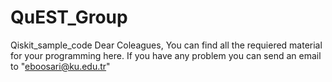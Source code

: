 # QuEST_Group
Qiskit_sample_code
Dear Coleagues,
You can find all the requiered material for your programming here. If you have any problem you can send an email to "eboosari@ku.edu.tr"

